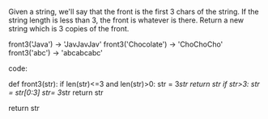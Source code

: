 
Given a string, we'll say that the front is the first 3 chars of the string. If the string length is less than 3, the front is whatever is there. Return a new string which is 3 copies of the front.

front3('Java') → 'JavJavJav'
front3('Chocolate') → 'ChoChoCho'
front3('abc') → 'abcabcabc'


code:

def front3(str):
  if len(str)<=3 and len(str)>0:
    str = 3*str
    return str
  if str>3:
    str = str[0:3]
    str= 3*str
    return str
    
  return str
